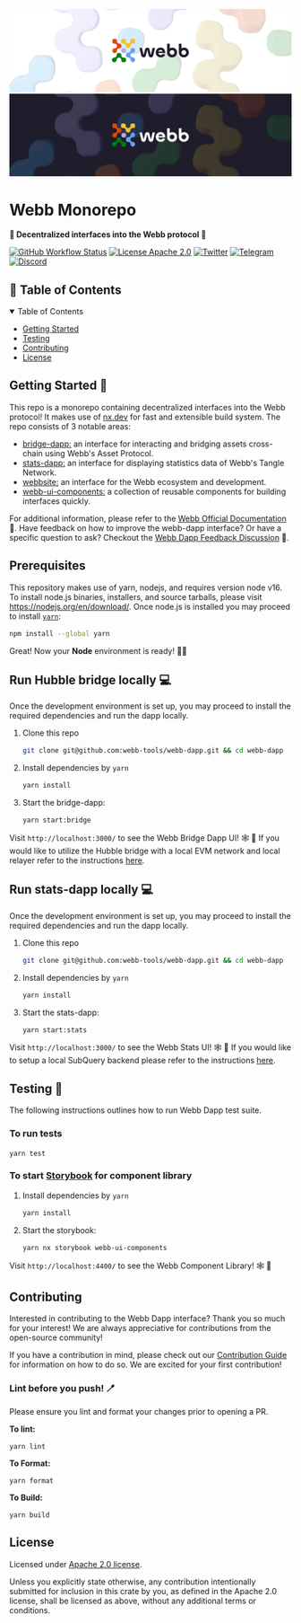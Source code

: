 <div align="center">
<a href="https://www.webb.tools/">

![Webb Logo](./.github/assets/webb_banner_light.png#gh-light-mode-only)
![Webb Logo](./.github/assets/webb_banner_dark.png#gh-dark-mode-only)
</a>

  </div>

# Webb Monorepo

<p align="left">
    <strong>🚀  Decentralized interfaces into the Webb protocol 🚀</strong>
    <br />
</p>

[![GitHub Workflow Status](https://img.shields.io/github/actions/workflow/status/webb-tools/webb-dapp/check-build.yml?branch=develop&style=flat-square)](https://github.com/webb-tools/webb-dapp/actions) [![License Apache 2.0](https://img.shields.io/badge/License-Apache%202.0-blue.svg?style=flat-square)](https://opensource.org/license/apache2-0-php/) [![Twitter](https://img.shields.io/badge/follow-%40webbprotocol-1DA1F2?logo=twitter&style=flat-square)](https://twitter.com/webbprotocol) [![Telegram](https://img.shields.io/badge/Telegram-gray?logo=telegram)](https://t.me/webbprotocol) [![Discord](https://img.shields.io/discord/833784453251596298.svg?style=flat-square&label=Discord&logo=discord)](https://discord.gg/cv8EfJu3Tn)

<!-- TABLE OF CONTENTS -->
<h2 id="table-of-contents" style=border:0!important> 📖 Table of Contents</h2>

<details open="open">
  <summary>Table of Contents</summary>
  <ul>
    <li><a href="#start"> Getting Started</a></li>
    <li><a href="#test">Testing</a></li>
    <li><a href="#contribute">Contributing</a></li>
    <li><a href="#license">License</a></li>
  </ul>  
</details>

<h2 id="start"> Getting Started  🎉 </h2>

This repo is a monorepo containing decentralized interfaces into the Webb protocol! It makes use of [nx.dev](https://nx.dev/) for fast and extensible build system. The repo consists of 3 notable areas:

- [bridge-dapp:](https://github.com/webb-tools/webb-dapp/tree/develop/apps/bridge-dapp) an interface for interacting and bridging assets cross-chain using Webb's Asset Protocol.
- [stats-dapp:](https://github.com/webb-tools/webb-dapp/tree/develop/apps/stats-dapp) an interface for displaying statistics data of Webb's Tangle Network.
- [webbsite:](https://github.com/webb-tools/webb-dapp/tree/develop/apps/webbsite) an interface for the Webb ecosystem and development.
- [webb-ui-components:](https://github.com/webb-tools/webb-dapp/tree/develop/libs/webb-ui-components) a collection of reusable components for building interfaces quickly.

For additional information, please refer to the [Webb Official Documentation](https://docs.webb.tools/) 📝. Have feedback on how to improve the webb-dapp interface? Or have a specific question to ask? Checkout the [Webb Dapp Feedback Discussion](https://github.com/webb-tools/feedback/discussions/categories/webb-dapp-feedback) 💬.

## Prerequisites

This repository makes use of yarn, nodejs, and requires version node v16. To install node.js binaries, installers, and source tarballs, please visit https://nodejs.org/en/download/. Once node.js is installed you may proceed to install [`yarn`](https://classic.yarnpkg.com/en/docs/install):

```bash
npm install --global yarn
```

Great! Now your **Node** environment is ready! 🚀🚀

## Run Hubble bridge locally 💻

Once the development environment is set up, you may proceed to install the required dependencies and run the dapp locally.

1. Clone this repo

   ```bash
   git clone git@github.com:webb-tools/webb-dapp.git && cd webb-dapp
   ```

2. Install dependencies by `yarn`

   ```bash
   yarn install
   ```

3. Start the bridge-dapp:

   ```bash
   yarn start:bridge
   ```

Visit `http://localhost:3000/` to see the Webb Bridge Dapp UI! 🕸️ 🚀 If you would like to utilize the Hubble bridge
with a local EVM network and local relayer refer to the instructions [here](https://github.com/webb-tools/webb-dapp/tree/develop/apps/bridge-dapp#webb-hubble-bridge).

## Run stats-dapp locally 💻

Once the development environment is set up, you may proceed to install the required dependencies and run the dapp locally.

1. Clone this repo

   ```bash
   git clone git@github.com:webb-tools/webb-dapp.git && cd webb-dapp
   ```

2. Install dependencies by `yarn`

   ```bash
   yarn install
   ```

3. Start the stats-dapp:

   ```bash
   yarn start:stats
   ```

Visit `http://localhost:3000/` to see the Webb Stats UI! 🕸️ 🚀 If you would like to setup a local SubQuery backend please refer to the instructions [here](https://github.com/webb-tools/webb-subql#webb-subquery).

<h2 id="test"> Testing 🧪 </h2>

The following instructions outlines how to run Webb Dapp test suite.

### To run tests

```
yarn test
```

### To start [Storybook](https://storybook.js.org/) for component library

1. Install dependencies by `yarn`

   ```bash
   yarn install
   ```

2. Start the storybook:

   ```bash
   yarn nx storybook webb-ui-components
   ```

Visit `http://localhost:4400/` to see the Webb Component Library! 🕸️ 🚀

<h2 id="contribute"> Contributing </h2>

Interested in contributing to the Webb Dapp interface? Thank you so much for your interest! We are always appreciative for contributions from the open-source community!

If you have a contribution in mind, please check out our [Contribution Guide](./.github/CONTRIBUTING.md) for information on how to do so. We are excited for your first contribution!

### Lint before you push! 🪥

Please ensure you lint and format your changes prior to opening a PR.

**To lint:**

```
yarn lint
```

**To Format:**

```
yarn format
```

**To Build:**

```
yarn build
```

<h2 id="license"> License </h2>

Licensed under <a href="LICENSE">Apache 2.0 license</a>.

Unless you explicitly state otherwise, any contribution intentionally submitted for inclusion in this crate by you, as defined in the Apache 2.0 license, shall be licensed as above, without any additional terms or conditions.
